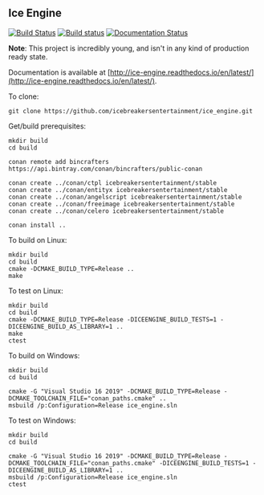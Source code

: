 Ice Engine
--------

[![Build Status](https://travis-ci.org/icebreakersentertainment/ice_engine.svg?branch=master)](https://travis-ci.org/icebreakersentertainment/ice_engine)
[![Build status](https://ci.appveyor.com/api/projects/status/2tqewfhy60mxv429/branch/master?svg=true)](https://ci.appveyor.com/project/icebreakersentertainment/ice-engine/branch/master)
[![Documentation Status](https://readthedocs.org/projects/ice-engine/badge/?version=latest)](http://ice-engine.readthedocs.io/en/latest/?badge=latest)

**Note**: This project is incredibly young, and isn't in any kind of production ready state. 

Documentation is available at [http://ice-engine.readthedocs.io/en/latest/](http://ice-engine.readthedocs.io/en/latest/).

To clone:

    git clone https://github.com/icebreakersentertainment/ice_engine.git

Get/build prerequisites:

    mkdir build
    cd build

    conan remote add bincrafters https://api.bintray.com/conan/bincrafters/public-conan
    
    conan create ../conan/ctpl icebreakersentertainment/stable
    conan create ../conan/entityx icebreakersentertainment/stable
    conan create ../conan/angelscript icebreakersentertainment/stable
    conan create ../conan/freeimage icebreakersentertainment/stable
    conan create ../conan/celero icebreakersentertainment/stable
    
    conan install ..

To build on Linux:

    mkdir build
    cd build
    cmake -DCMAKE_BUILD_TYPE=Release ..
    make

To test on Linux:

    mkdir build
    cd build
    cmake -DCMAKE_BUILD_TYPE=Release -DICEENGINE_BUILD_TESTS=1 -DICEENGINE_BUILD_AS_LIBRARY=1 ..
    make
    ctest

To build on Windows:

    mkdir build
    cd build
    
    cmake -G "Visual Studio 16 2019" -DCMAKE_BUILD_TYPE=Release -DCMAKE_TOOLCHAIN_FILE="conan_paths.cmake" ..
    msbuild /p:Configuration=Release ice_engine.sln

To test on Windows:

    mkdir build
    cd build
    
    cmake -G "Visual Studio 16 2019" -DCMAKE_BUILD_TYPE=Release -DCMAKE_TOOLCHAIN_FILE="conan_paths.cmake" -DICEENGINE_BUILD_TESTS=1 -DICEENGINE_BUILD_AS_LIBRARY=1 ..
    msbuild /p:Configuration=Release ice_engine.sln
    ctest
